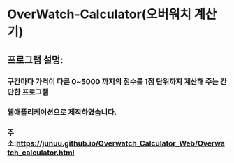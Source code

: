 # OverWatch-Calculator(오버워치 계산기)

## 프로그램 설명:
### 구간마다 가격이 다른 0~5000 까지의 점수를 1점 단위까지 계산해 주는 간단한 프로그램



### 웹애플리케이션으로 제작하였습니다.
### 주소:https://junuu.github.io/Overwatch_Calculator_Web/Overwatch_calculator.html
